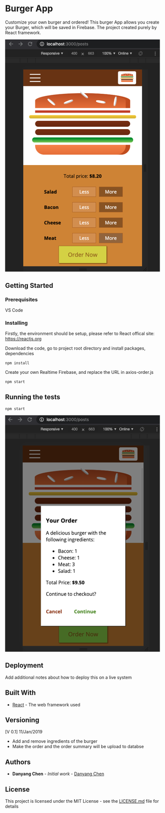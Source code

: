 # Burger App

Customize your own burger and ordered! This burger App allows you create your Burger, which will be saved in Firebase. The project created purely by React framework.

![Screenshot](/src/assets/burger_app_1.png)

## Getting Started

### Prerequisites

VS Code

### Installing

Firstly, the environment should be setup, please refer to React offical site: https://reactjs.org

Download the code, go to project root directory and install packages, dependencies
```
npm install
```

Create your own Realtime Firebase, and replace the URL in axios-order.js
```
npm start
```

## Running the tests
```
npm start
```
![Screenshot](/src/assets/burger_app_2.png)


## Deployment

Add additional notes about how to deploy this on a live system

## Built With

* [React](https://reactjs.org/) - The web framework used


## Versioning

[V 0.1] 11/Jan/2019
* Add and remove ingredients of the burger
* Make the order and the order summary will be upload to databse

## Authors

* **Danyang Chen** - *Initial work* - [Danyang Chen](https://github.com/stevechanvii/)

## License

This project is licensed under the MIT License - see the [LICENSE.md](LICENSE.md) file for details

